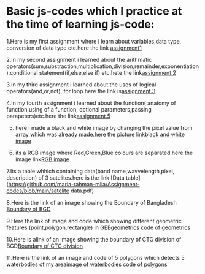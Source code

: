 # Basic js-codes which I practice at the time of learning js-code:
1.Here is my first assignment where i learn about variables,data type, conversion of data type etc.here the link [assignment1](https://github.com/maria-rahman-mila/Assignment-codes/blob/main/assignment1.js)

2.In my second assignment i learned about the arithmatic operators(sum,substraction,multiplication,division,remainder,exponentiation),conditional statement(if,else,else if) etc.hete the link[assignment.2](https://github.com/maria-rahman-mila/Assignment-codes/blob/main/assignment2.js) 

3.In my third assignment i learned about the uses of logical operators(and,or,not), for loop.here the link  is[assignment.3](https://github.com/maria-rahman-mila/Assignment-codes/blob/main/assignment3.js)

4.In my fourth assignment i learned about the function( anatomy of function,using of a function, optional parameters,passing parapeters)etc.here the link[assignment.5](https://github.com/maria-rahman-mila/Assignment-codes/blob/main/assignment5.js)

5. here i made a black and white image by changing the pixel value from array which was already made.here the picture link[black and white image](https://github.com/maria-rahman-mila/Assignment-codes/commit/ca49c27cc431234d9a95ba97b199f6cfb00f381a)

6. its a RGB image where Red,Green,Blue colours are separated.here the image link[RGB image](https://github.com/maria-rahman-mila/Assignment-codes/blob/main/separated_R_G_B(1).png)

7.Its a table whhich containing data(band name,wavvelength,pixel, description) of 3 satelites.here is the link [Data table](https://github.com/maria-rahman-mila/Assignment-codes/blob/main/satelite data.pdf)

8.Here is the link of an image showing the Boundary of Bangladesh [Boundary of BGD](https://github.com/maria-rahman-mila/Assignment-codes/blob/main/Boundary ) 

9.Here the link of image and code which showing different geometric features (point,polygon,rectangle) in GEE[geometrics](https://github.com/maria-rahman-mila/Assignment-codes/blob/main/Geometrics.png) [code of geometrics](https://github.com/maria-rahman-mila/Assignment-codes/blob/main/code%20of%20geometrics(point%2Cpolygon%2Crectangle))

10.Here is alink of an image showing the boundary of CTG division of BGD[Boundary of CTG division](https://github.com/maria-rahman-mila/Assignment-codes/blob/main/Boundary%20of%20ctg%20division.png)

11.Here is the link of an image and code of 5 polygons which detects 5 waterbodies of my area[image of waterbodies](https://github.com/maria-rahman-mila/Assignment-codes/blob/main/waterbodies.png) [code of polygons](https://github.com/maria-rahman-mila/Assignment-codes/blob/main/code%20of%20waterbodies)
